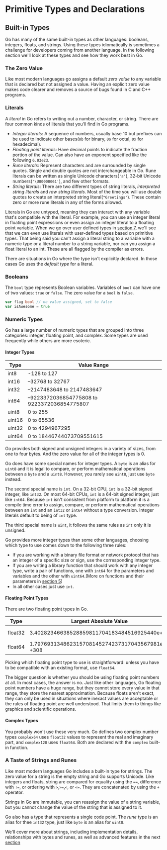 # Primitive Types and Declarations

## Built-in Types
Go has many of the same built-in types as other languages: booleans, integers, floats, and strings. Using these types idiomatically is sometimes a challenge for developers coming from another language. In the following section we'll look at these types and see how they work best in Go.

### The Zero Value
Like most modern languages go assigns a default *zero value* to any variable that is declared but not assigned a value. Having an explicit zero value makes code clearer and removes a source of bugs found in C and C++ programs. 

### Literals
A *literal* in Go refers to writing out a number, character, or string. There are four common kinds of literals that you'll find in Go programs.

- *Integer literals*: A sequence of numbers, usually base 10 but prefixes can be used to indicate other bases(`0b` for binary, `0o` for octal, `0x` for hexadecimal).
- *Floating point literals*: Have decimal points to indicate the fraction portion of the value. Can also have an exponent specified like the following `6.03e23`.
- *Rune literals*: Represent characters and are surrounded by single quotes. Single and double quotes are not interchangeable in Go. Rune literals can be written as single Unicode characters(`'a'`), 32-bit Unicode numbers(`'\U00000061'`), and few other formats.
- *String literals*: There are two different types of string literals, *interpreted string literals* and *raw string literals*. Most of the time you will use double quotes to create an interpreted string literal(`"Greetings"`). These contain zero or more rune literals in any of the forms allowed.

Literals in Go are untyped, meaning they can interact with any variable that's compatible with the literal. For example, you can use an integer literal in floating point expressions or even assign an integer literal to a floating point variable. When we go over user defined types in [section 7](7_types_methods_interfaces.md), we'll see that we can even use literals with user-defined types based on primitive types. That being said you can't assign a literal string to a variable with a numeric type or a literal number to a string variable, nor can you assign a float literal to an int. These are all flagged by the compiler as errors.

There are situations in Go where the type isn't explicitly declared. In those cases Go uses the *default type* for a literal. 

### Booleans
The `bool` type represents Boolean variables. Variables of `bool` can have one of two values: `true` or `false`. The zero value for a `bool` is `false`.

```Go
var flag bool // no value assigned, set to false
var isAwesome = true
```

### Numeric Types
Go has a large number of numeric types that are grouped into three categories: integer, floating point, and complex. Some types are used frequently while others are more esoteric.

#### Integer Types
| Type   | Value Range                                 |
|--------|---------------------------------------------|
| int8   | -128 to 127                                 |
| int16  | –32768 to 32767                             |
| int32  | –2147483648 to 2147483647                   |
| int64  | –9223372036854775808 to 9223372036854775807 |
| uint8  | 0 to 255                                    |
| uint16 | 0 to 65536                                  |
| uint32 | 0 to 4294967295                             |
| uint64 | 0 to 18446744073709551615                   |

Go provides both signed and unsigned integers in a variety of sizes, from one to four bytes. And the zero value for all of the integer types is 0.

Go does have some special names for integer types. A `byte` is an alias for `uint8` and it is legal to compare, or perform mathematical operations between a `byte` and a `uint8`. However, you rarely see `uint8`, just use `byte` instead.

The second special name is `int`. On a 32-bit CPU, `int` is a 32-bit signed integer, like `int32`. On most 64-bit CPUs, `int` is a 64-bit signed integer, just like `int64`. Because `int` isn't consistent from platform to platform it is a compile time error to assign, compare, or perform mathematical operations between an `int` and an `int32` or `int64` without a type conversion. Integer literals default to being of `int` type.

The third special name is `uint`, it follows the same rules as `int` only it is unsigned.

Go provides more integer types than some other languages, choosing which type to use comes down to the following three rules:

- If you are working with a binary file format or network protocol that has an integer of a specific size or sign, use the corresponding integer type.
- If you are writing a library function that should work with any integer type, write a pair of functions, one with `int64` for the parameters and variables and the other with `uint64`.(More on functions and their parameters in [section 5](5_functions.md))
- In all other cases just use `int`.

#### Floating Point Types
There are two floating point types in Go.

| Type    | Largest Absolute Value                          | Smallest (nonzero) absolute value              |
|---------|-------------------------------------------------|------------------------------------------------|
| float32 | 3.40282346638528859811704183484516925440e+38    | 1.401298464324817070923729583289916131280e-45  |
| float64 | 1.797693134862315708145274237317043567981e +308 | 4.940656458412465441765687928682213723651e-324 |

Picking which floating point type to use is straightforward: unless you have to be compatible with an existing format, use `float64`. 

The bigger question is whether you should be using floating point numbers at all. In most cases, the answer is no. Just like other languages, Go floating point numbers have a huge range, but they cannot store every value in that range, they store the nearest approximation. Because floats aren't exact, they can only be used in situations where inexact values are acceptable or the rules of floating point are well understood. That limits them to things like graphics and scientific operations.

#### Complex Types
You probably won't use these very much. Go defines two complex number types `complex64` uses `float32` values to represent the real and imaginary part, and `complex128` uses `float64`. Both are declared with the `complex` built-in function.

### A Taste of Strings and Runes
Like most modern languages Go includes a built-in type for strings. The zero value for a string is the empty string and Go supports Unicode. Like integers and floats, string are compared for equality using the `==`, difference with `!=`, or ordering with `>`,`>=`,`<`, or `<=`. They are concatenated by using the `+` operator.

Strings in Go are immutable, you can reassign the value of a string variable, but you cannot change the value of the string that is assigned to it.

Go also has a type that represents a single code point. The *rune* type is an alias for thee `int32` type, just like `byte` is an alias for `uint8`. 

We'll cover more about strings, including implementation details, relationships with bytes and runes, as well as advanced features in the next [section](3_composite_types.md)

